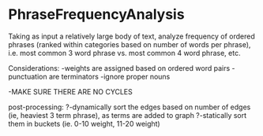 # PhraseFrequencyAnalysis
Taking as input a relatively large body of text, analyze frequency of ordered phrases (ranked within categories based on number of words per phrase), i.e. most common 3 word phrase vs. most common 4 word phrase, etc.

Considerations:
-weights are assigned based on ordered word pairs
-punctuation are terminators
-ignore proper nouns

-MAKE SURE THERE ARE NO CYCLES

post-processing:
?-dynamically sort the edges based on number of edges (ie, heaviest 3 term phrase), as terms are added to graph
?-statically sort them in buckets (ie. 0-10 weight, 11-20 weight)
